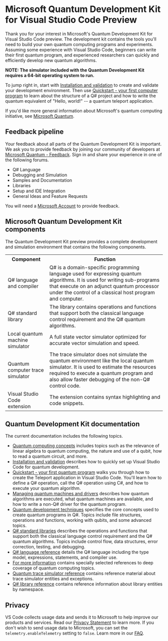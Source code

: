 # Microsoft Quantum Development Kit for Visual Studio Code Preview

Thank you for your interest in Microsoft's Quantum Development Kit for Visual Studio Code preview. 
The development kit contains the tools you'll need to build your own quantum computing programs and experiments. 
Assuming some experience with Visual Studio Code, beginners can write their first quantum program, and experienced researchers can quickly and efficiently develop new quantum algorithms.

**NOTE: The simulator included with the Quantum Development Kit requires a 64-bit operating system to run.**

To jump right in, start with [Installation and validation](http://docs.microsoft.com/quantum/quantum-installconfig#vscode) to create and validate your development environment. 
Then use [Quickstart - your first computer program](http://docs.microsoft.com/quantum/quantum-WriteAQuantumProgram) to learn about the structure of a Q# project and how to write the quantum equivalent of "Hello, world!" --  a quantum teleport application.

If you'd like more general information about Microsoft's quantum computing initiative, see [Microsoft Quantum](https://www.microsoft.com/quantum/).

## Feedback pipeline
Your feedback about all parts of the Quantum Development Kit is important. We ask you to provide feedback by joining our community of developers at [Microsoft Quantum - Feedback](https://quantum.uservoice.com/). Sign in and share your experience in one of the following forums.

- Q# Language
- Debugging and Simulation
- Samples and Documentation
- Libraries
- Setup and IDE Integration
- General Ideas and Feature Requests

You will need a [Microsoft Account](https://signup.live.com/) to provide feedback.
 
## Microsoft Quantum Development Kit components
The Quantum Development Kit preview provides a complete development and simulation environment that contains the following components.
<table>
<tr><th>Component</th><th>Function</th></tr>
<tr><td>Q# language and compiler</td><td>Q# is a domain-specific programming language used for expressing quantum algorithms. It is used for writing sub-programs that execute on an adjunct quantum processor under the control of a classical host program and computer.</td></tr>
<tr><td>Q# standard library</td><td>The library contains operations and functions that support both the classical language control requirement and the Q# quantum algorithms.</td></tr>
<tr><td>Local quantum machine simulator</td><td>A full state vector simulator optimized for accurate vector simulation and speed.</td></tr>
<tr><td>Quantum computer trace simulator</td><td>The trace simulator does not simulate the quantum environment like the local quantum simulator. It is used to estimate the resources required to execute a quantum program and also allow faster debugging of the non-Q# control code.</td></tr>
<tr><td>Visual Studio Code extension</td><td>The extension contains syntax highlighting and code snippets.</td></tr>
</table>

## Quantum Development Kit documentation
The current documentation includes the following topics.
* [Quantum computing concepts](https://docs.microsoft.com/en-us/quantum/concepts/) includes topics such as the relevance of linear algebra to quantum computing, the nature and use of a qubit, how to read a quantum circuit, and more.
* [Installation and validation](https://docs.microsoft.com/en-us/quantum/install-guide/vs-code) describes how to quickly set up Visual Studio Code for quantum development.
* [Quickstart - your first quantum program](https://docs.microsoft.com/en-us/quantum/quickstart) walks you through how to create the Teleport application in Visual Studio Code. You'll learn how to define a Q# operation, call the Q# operation using C#, and how to execute your quantum algorithm.
* [Managing quantum machines and drivers](https://docs.microsoft.com/en-us/quantum/machines/) describes how quantum algorithms are executed, what quantum machines are available, and how to write a non-Q# driver for the quantum program.
* [Quantum development techniques](https://docs.microsoft.com/en-us/quantum/techniques/) specifies the core concepts used to create quantum programs in Q#. Topics include file structures, operations and functions, working with qubits, and some advanced topics.
* [Q# standard libraries](https://docs.microsoft.com/en-us/quantum/libraries/standard/) describes the operations and functions that support both the classical language control requirement and the Q# quantum algorithms. Topics include control flow, data structures, error correction, testing, and debugging. 
* [Q# language reference](https://docs.microsoft.com/en-us/quantum/language/) details the Q# language including the type model, expressions, statements, and compiler use.
* [For more information](https://docs.microsoft.com/en-us/quantum/for-more-info) contains specially selected references to deep coverage of quantum computing topics.
* [Quantum trace simulator reference](https://docs.microsoft.com/dotnet/api/Microsoft.Quantum.Simulation.Simulators.QCTraceSimulators?branch=master) contains reference material about trace simulator entities and exceptions.
* [Q# library reference](https://docs.microsoft.com/qsharp/api/) contains reference information about library entities by namespace.

## Privacy

VS Code collects usage data and sends it to Microsoft to help improve our products and services. Read our [Privacy Statement](https://go.microsoft.com/fwlink/?LinkID=528096&clcid=0x409) to learn more. If you don't wish to send usage data to Microsoft, you can set the `telemetry.enableTelemetry` setting to `false`. Learn more in our [FAQ](https://code.visualstudio.com/docs/supporting/faq#_how-to-disable-telemetry-reporting).
